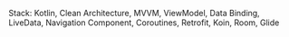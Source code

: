 Stack: Kotlin, Clean Architecture, MVVM, ViewModel, Data Binding, LiveData, Navigation Component, Coroutines, Retrofit, Koin, Room, Glide
